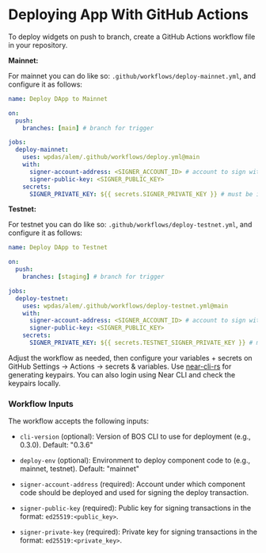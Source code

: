 # Deploying App With GitHub Actions

To deploy widgets on push to branch, create a GitHub Actions workflow file in your repository.

**Mainnet:**

For mainnet you can do like so: `.github/workflows/deploy-mainnet.yml`, and configure it as follows:

```yaml
name: Deploy DApp to Mainnet

on:
  push:
    branches: [main] # branch for trigger

jobs:
  deploy-mainnet:
    uses: wpdas/alem/.github/workflows/deploy.yml@main
    with:
      signer-account-address: <SIGNER_ACCOUNT_ID> # account to sign with (should match bos.config.json > account)
      signer-public-key: <SIGNER_PUBLIC_KEY>
    secrets:
      SIGNER_PRIVATE_KEY: ${{ secrets.SIGNER_PRIVATE_KEY }} # must be inside the github repo secrets
```

**Testnet:**

For testnet you can do like so: `.github/workflows/deploy-testnet.yml`, and configure it as follows:

```yaml
name: Deploy DApp to Testnet

on:
  push:
    branches: [staging] # branch for trigger

jobs:
  deploy-testnet:
    uses: wpdas/alem/.github/workflows/deploy-testnet.yml@main
    with:
      signer-account-address: <SIGNER_ACCOUNT_ID> # account to sign with (should match bos.config.json > account)
      signer-public-key: <SIGNER_PUBLIC_KEY>
    secrets:
      SIGNER_PRIVATE_KEY: ${{ secrets.TESTNET_SIGNER_PRIVATE_KEY }} # must be inside the github repo secrets
```

Adjust the workflow as needed, then configure your variables + secrets on GitHub Settings -> Actions -> secrets & variables. Use [near-cli-rs](https://github.com/near/near-cli-rs) for generating keypairs. You can also login using Near CLI and check the keypairs locally.

### Workflow Inputs

The workflow accepts the following inputs:

- `cli-version` (optional): Version of BOS CLI to use for deployment (e.g., 0.3.0). Default: "0.3.6"

- `deploy-env` (optional): Environment to deploy component code to (e.g., mainnet, testnet). Default: "mainnet"

- `signer-account-address` (required): Account under which component code should be deployed and used for signing the deploy transaction.

- `signer-public-key` (required): Public key for signing transactions in the format: `ed25519:<public_key>`.

- `signer-private-key` (required): Private key for signing transactions in the format: `ed25519:<private_key>`.
